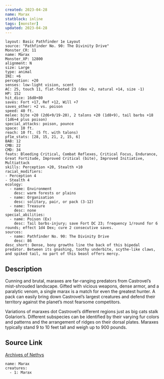 ```yaml
---
created: 2023-04-28
name: Marax
statblock: inline
tags: [monster]
updated: 2023-04-28
---
```

```statblock
layout: Basic Pathfinder 1e Layout
source: "Pathfinder No. 90: The Divinity Drive"
Monster_CR: 11
name: Marax
Monster_XP: 12800
alignment: N
size: Large
type: animal
INI: +6
perception: +20
senses: low-light vision, scent
AC: 25, touch 11, flat-footed 23 (dex +2, natural +14, size -1)
HP: 152
hit_dice: 16d8+80
saves: Fort +17, Ref +12, Will +7
saves_other: +2 vs. poison
speed: 40 ft.
melee: bite +20 (2d6+9/19-20), 2 talons +20 (1d8+9), tail barbs +18 (1d6+4 plus poison)
special_attacks: poison, pounce
space: 10 ft.
reach: 10 ft. (5 ft. with talons)
pf1e_stats: [28, 15, 21, 2, 15, 6]
BAB: 12
CMB: 22
CMD: 34
feats: Bleeding Critical, Combat Reflexes, Critical Focus, Endurance, Great Fortitude, Improved Critical (bite), Improved Initiative, Multiattack
skills: Perception +20, Stealth +10
racial_modifiers:
- Perception 4
- Stealth 4
ecology:
  - name: Environment
    desc: warm forests or plains
  - name: Organisation
    desc: solitary, pair, or pack (3-12)
  - name: Treasure
    desc: none
special_abilities:
  - name: Poison (Ex)
    desc: Tail barbs-injury; save Fort DC 23; frequency 1/round for 6 rounds; effect 1d4 Dex; cure 2 consecutive saves.
sources:
  - name: Pathfinder No. 90: The Divinity Drive
    desc: 86
desc_short: Dense, bony growths line the back of this bipedal predator. Between its gnashing, toothy underbite, scythe-like claws, and spiked tail, no part of this beast offers mercy.
```
## Description
Cunning and brutal, maraxes are far-ranging predators from Castrovel’s mist-shrouded landscape. Gifted with vicious weapons, dense armor, and a paralytic venom, a single marax is a match for even the greatest hunter. A pack can easily bring down Castrovel’s largest creatures and defend their territory against the planet’s most fearsome competitors.

Variations of maraxes dot Castrovel’s different regions just as big cats stalk Golarion’s. Different subspecies can be identified by their varying fur colors and patterns and the arrangement of ridges on their dorsal plates. Maraxes typically stand 9 to 10 feet tall and weigh up to 900 pounds.
## Source Link
[Archives of Nethys](https://aonprd.com/MonsterDisplay.aspx?ItemName=Marax)
```encounter-table
name: Marax
creatures:
  - 1: Marax
```
